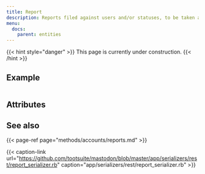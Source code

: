 ```yaml
---
title: Report
description: Reports filed against users and/or statuses, to be taken action on by moderators.
menu:
  docs:
    parent: entities
---
```


{{< hint style="danger" >}}
This page is currently under construction.
{{< /hint >}}

## Example

```text

```

## Attributes

## See also

{{< page-ref page="methods/accounts/reports.md" >}}

{{< caption-link url="https://github.com/tootsuite/mastodon/blob/master/app/serializers/rest/report_serializer.rb" caption="app/serializers/rest/report\_serializer.rb" >}}



